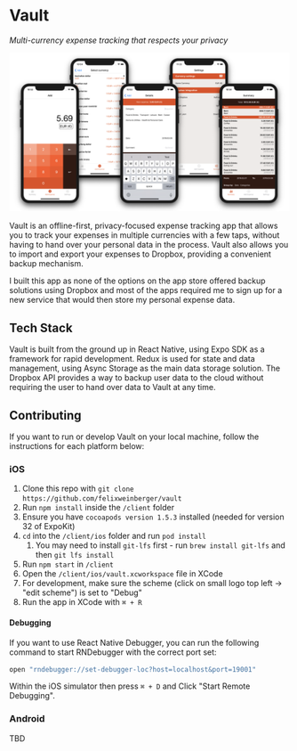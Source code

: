 # Vault

*Multi-currency expense tracking that respects your privacy*

![Vault](screenshots/vault.png)

Vault is an offline-first, privacy-focused expense tracking app that allows you to track your expenses in multiple currencies with a few taps, without having to hand over your personal data in the process. Vault also allows you to import and export your expenses to Dropbox, providing a convenient backup mechanism.

I built this app as none of the options on the app store offered backup solutions using Dropbox and most of the apps required me to sign up for a new service that would then store my personal expense data.

## Tech Stack
Vault is built from the ground up in React Native, using Expo SDK as a framework for rapid development. Redux is used for state and data management, using Async Storage as the main data storage solution. The Dropbox API provides a way to backup user data to the cloud without requiring the user to hand over data to Vault at any time.

## Contributing
If you want to run or develop Vault on your local machine, follow the instructions for each platform below:

### iOS

1. Clone this repo with `git clone https://github.com/felixweinberger/vault`
2. Run `npm install` inside the `/client` folder
3. Ensure you have `cocoapods version 1.5.3` installed (needed for version 32 of ExpoKit)
4. `cd` into the `/client/ios` folder and run `pod install`
   1. You may need to install `git-lfs` first - run `brew install git-lfs` and then `git lfs install`
5. Run `npm start` in `/client`
6. Open the `/client/ios/vault.xcworkspace` file in XCode
7. For development, make sure the scheme (click on small logo top left -> "edit scheme") is set to "Debug"
8. Run the app in XCode with `⌘ + R`

#### Debugging

If you want to use React Native Debugger, you can run the following command to start RNDebugger with the correct port set:

```sh
open "rndebugger://set-debugger-loc?host=localhost&port=19001"
```

Within the iOS simulator then press `⌘ + D` and Click "Start Remote Debugging".

### Android

TBD
